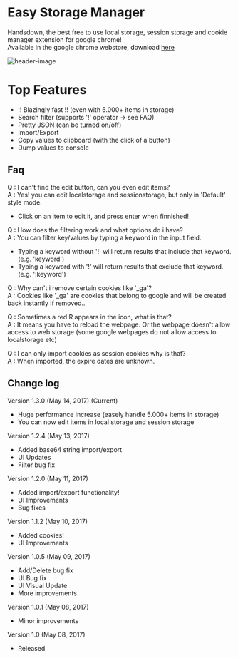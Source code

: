 Easy Storage Manager
==========================

Handsdown, the best free to use local storage, session storage and cookie manager extension for google chrome!    
Available in the google chrome webstore, download [here](https://chrome.google.com/webstore/detail/easy-storage-manager/ifpigodghnlhaaeibphbkloekpcpmcfo)

![header-image](https://lh3.googleusercontent.com/0C3OGpmAasMXQ6Wc2VbGsUMuRPfJqPmRo2t9atUIWNMlY_sAEVCVpLHla1-ZDWgppEapmkVPCQ=s640-h400-e365-rw)


Top Features
==========================
- !! Blazingly fast !! (even with 5.000+ items in storage)
- Search filter (supports '!' operator -> see FAQ)
- Pretty JSON (can be turned on/off)
- Import/Export
- Copy values to clipboard (with the click of a button)
- Dump values to console

Faq
----------------------
Q : I can't find the edit button, can you even edit items?    
A : Yes! you can edit localstorage and sessionstorage, but only in 'Default' style mode.    
- Click on an item to edit it, and press enter when finnished!    

Q : How does the filtering work and what options do i have?  
A : You can filter key/values by typing a keyword in the input field.  
- Typing a keyword without '!' will return results that include that keyword. (e.g. 'keyword')  
- Typing a keyword with '!' will return results that exclude that keyword. (e.g. '!keyword')  

Q : Why can't i remove certain cookies like '_ga'?  
A : Cookies like '_ga' are cookies that belong to google and will be created back instantly if removed.. 

Q : Sometimes a red R appears in the icon, what is that?     
A : It means you have to reload the webpage. Or the webpage doesn't allow access to web storage (some google webpages do not allow access to localstorage etc)    

Q : I can only import cookies as session cookies why is that?  
A : When imported, the expire dates are unknown.

Change log
----------------------
Version 1.3.0 (May 14, 2017) (Current)
- Huge performance increase (easely handle 5.000+ items in storage)
- You can now edit items in local storage and session storage

Version 1.2.4 (May 13, 2017)
- Added base64 string import/export
- UI Updates
- Filter bug fix

Version 1.2.0 (May 11, 2017)
- Added import/export functionality!
- UI Improvements
- Bug fixes

Version 1.1.2 (May 10, 2017)
- Added cookies!
- UI Improvements

Version 1.0.5 (May 09, 2017)
- Add/Delete bug fix
- UI Bug fix
- UI Visual Update
- More improvements

Version 1.0.1 (May 08, 2017)
- Minor improvements

Version 1.0 (May 08, 2017)
- Released
